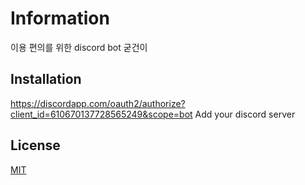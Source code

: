 # Information
이용 편의를 위한 discord bot 굳건이

## Installation

https://discordapp.com/oauth2/authorize?client_id=610670137728565249&scope=bot
Add your discord server

## License
[MIT](https://github.com/Unlcef/DiscordPrivateBot/blob/master/LICENSE)
